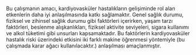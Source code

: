 Bu çalışmanın amacı, kardiyovasküler hastalıkların gelişiminde rol alan etkenlerin daha iyi
anlaşılmasında katkı sağlamaktır. Genel sağlık durumu, fiziksel ve zihinsel sağlık durumu gibi
faktörleri içerirken, yaşam tarzı faktörleri, beslenme alışkanlıkları, fiziksel aktivite seviyeleri,
sigara kullanımı ve alkol tüketimi gibi unsurları kapsamaktadır. Bu faktörlerin
kardiyovasküler hastalık riski üzerindeki etkisini iki farklı makine öğrenmesi yöntemiyle (bu
çalışmada  karar ağacı kullanılacaktır.) anlaşılması amaçlanmıştır.
